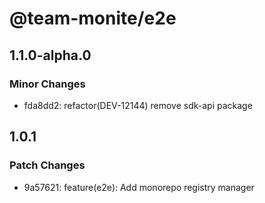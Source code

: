 # @team-monite/e2e

## 1.1.0-alpha.0

### Minor Changes

- fda8dd2: refactor(DEV-12144) remove sdk-api package

## 1.0.1

### Patch Changes

- 9a57621: feature(e2e): Add monorepo registry manager

